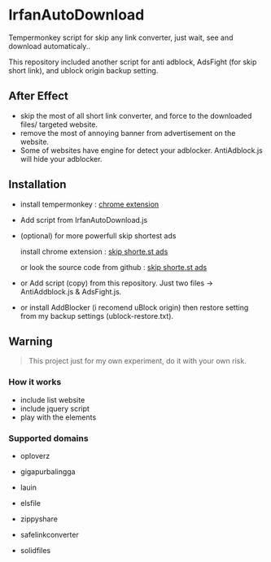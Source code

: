 # IrfanAutoDownload
Tempermonkey script for skip any link converter, just wait, see and download automaticaly..

This repository included another script for anti adblock, AdsFight (for skip short link), and ublock origin backup setting.



## After Effect

- skip the most of all short link converter, and force to the downloaded files/ targeted website.
- remove the most of annoying banner from advertisement on the website.
- Some of websites have engine for detect your adblocker. AntiAdblock.js will hide your adblocker.



## Installation

- install tempermonkey : [chrome extension](https://chrome.google.com/webstore/detail/tampermonkey/dhdgffkkebhmkfjojejmpbldmpobfkfo?hl=en)

- Add script from IrfanAutoDownload.js

- (optional) for more powerfull skip shortest ads

  install chrome extension : [skip shorte.st ads](https://chrome.google.com/webstore/detail/skip-shortest-ads/bhgkdnnlhmefhnkfilcaaibapeepkfok)

  or look the source code from github : [skip shorte.st ads](https://github.com/anka-213/chrome-shorte.st-skipper)

- or Add script (copy) from this repository. Just two files -> AntiAddblock.js &  AdsFight.js. 
- or install AddBlocker (i recomend uBlock origin) then restore setting from my backup settings (ublock-restore.txt).

## Warning

> This project just for my own experiment, do it with your own risk.



### How it works 

- include list website
- include jquery script
- play with the elements



### Supported domains

- oploverz

- gigapurbalingga

- lauin

- elsfile

- zippyshare

- safelinkconverter

- solidfiles

  ​

